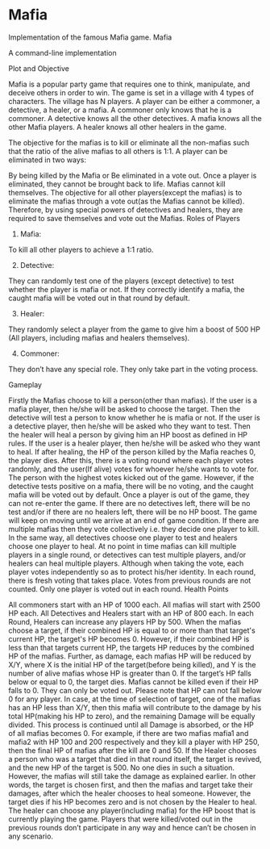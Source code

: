 # Mafia
Implementation of the famous Mafia game. 
Mafia

A command-line implementation

Plot and Objective

Mafia is a popular party game that requires one to think, manipulate, and deceive others in order to win. The game is set in a village with 4 types of characters. The village has N players. A player can be either a commoner, a detective, a healer, or a mafia. A commoner only knows that he is a commoner. A detective knows all the other detectives. A mafia knows all the other Mafia players. A healer knows all other healers in the game.

The objective for the mafias is to kill or eliminate all the non-mafias such that the ratio of the alive mafias to all others is 1:1. A player can be eliminated in two ways:

By being killed by the Mafia or
Be eliminated in a vote out. Once a player is eliminated, they cannot be brought back to life. Mafias cannot kill themselves. The objective for all other players(except the mafias) is to eliminate the mafias through a vote out(as the Mafias cannot be killed). Therefore, by using special powers of detectives and healers, they are required to save themselves and vote out the Mafias.
Roles of Players

1. Mafia:

To kill all other players to achieve a 1:1 ratio.

2. Detective:

They can randomly test one of the players (except detective) to test whether the player is mafia or not. If they correctly identify a mafia, the caught mafia will be voted out in that round by default.

3. Healer:

They randomly select a player from the game to give him a boost of 500 HP (All players, including mafias and healers themselves).

4. Commoner:

They don’t have any special role. They only take part in the voting process.

Gameplay

Firstly the Mafias choose to kill a person(other than mafias). If the user is a mafia player, then he/she will be asked to choose the target.
Then the detective will test a person to know whether he is mafia or not. If the user is a detective player, then he/she will be asked who they want to test.
Then the healer will heal a person by giving him an HP boost as defined in HP rules. If the user is a healer player, then he/she will be asked who they want to heal.
If after healing, the HP of the person killed by the Mafia reaches 0, the player dies.
After this, there is a voting round where each player votes randomly, and the user(If alive) votes for whoever he/she wants to vote for. The person with the highest votes kicked out of the game.
However, if the detective tests positive on a mafia, there will be no voting, and the caught mafia will be voted out by default. Once a player is out of the game, they can not re-enter the game.
If there are no detectives left, there will be no test and/or if there are no healers left, there will be no HP boost. The game will keep on moving until we arrive at an end of game condition.
If there are multiple mafias then they vote collectively i.e. they decide one player to kill. In the same way, all detectives choose one player to test and healers choose one player to heal. At no point in time mafias can kill multiple players in a single round, or detectives can test multiple players, and/or healers can heal multiple players. Although when taking the vote, each player votes independently so as to protect his/her identity.
In each round, there is fresh voting that takes place. Votes from previous rounds are not counted. Only one player is voted out in each round.
Health Points

All commoners start with an HP of 1000 each.
All mafias will start with 2500 HP each.
All Detectives and Healers start with an HP of 800 each.
In each Round, Healers can increase any players HP by 500.
When the mafias choose a target, if their combined HP is equal to or more than that target's current HP, the target's HP becomes 0. However, if their combined HP is less than that targets current HP, the targets HP reduces by the combined HP of the mafias.
Further, as damage, each mafias HP will be reduced by X/Y, where X is the initial HP of the target(before being killed), and Y is the number of alive mafias whose HP is greater than 0. If the target’s HP falls below or equal to 0, the target dies.
Mafias cannot be killed even if their HP falls to 0. They can only be voted out. Please note that HP can not fall below 0 for any player. In case, at the time of selection of target, one of the mafias has an HP less than X/Y, then this mafia will contribute to the damage by his total HP(making his HP to zero), and the remaining Damage will be equally divided. This process is continued until all Damage is absorbed, or the HP of all mafias becomes 0. For example, if there are two mafias mafia1 and mafia2 with HP 100 and 200 respectively and they kill a player with HP 250, then the final HP of mafias after the kill are 0 and 50.
If the Healer chooses a person who was a target that died in that round itself, the target is revived, and the new HP of the target is 500. No one dies in such a situation. However, the mafias will still take the damage as explained earlier. In other words, the target is chosen first, and then the mafias and target take their damages, after which the healer chooses to heal someone. However, the target dies if his HP becomes zero and is not chosen by the Healer to heal.
The healer can choose any player(including mafia) for the HP boost that is currently playing the game. Players that were killed/voted out in the previous rounds don’t participate in any way and hence can’t be chosen in any scenario.
